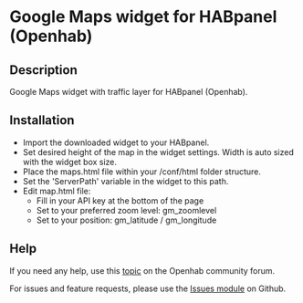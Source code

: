 # Google Maps widget for HABpanel (Openhab)

## Description
Google Maps widget with traffic layer for HABpanel (Openhab).

## Installation
- Import the downloaded widget to your HABpanel.
- Set desired height of the map in the widget settings. Width is auto sized with the widget box size.
- Place the maps.html file within your /conf/html folder structure.
- Set the 'ServerPath' variable in the widget to this path.
- Edit map.html file:
  - Fill in your API key at the bottom of the page
  - Set to your preferred zoom level: gm_zoomlevel
  - Set to your position: gm_latitude / gm_longitude

## Help
If you need any help, use this [topic](https://community.openhab.org/t/google-maps-widget-with-traffic-layer/40285) on the Openhab community forum.

For issues and feature requests, please use the [Issues module](https://github.com/BasvanH/habpanel-widget-googlemaps/issues) on Github.

